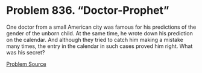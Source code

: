 # Problem 836. “Doctor-Prophet”

One doctor from a small American city was famous for his predictions of the gender of the unborn child. At the same time, he wrote down his prediction on the calendar. And although they tried to catch him making a mistake many times, the entry in the calendar in such cases proved him right. What was his secret?

[Problem Source](https://www.trizland.ru/tasks/5416/)